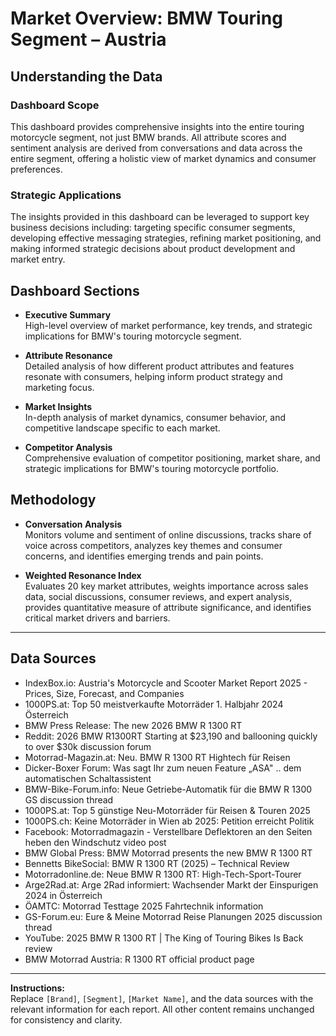 # Market Overview: BMW Touring Segment – Austria

## Understanding the Data

### Dashboard Scope
This dashboard provides comprehensive insights into the entire touring motorcycle segment, not just BMW brands. All attribute scores and sentiment analysis are derived from conversations and data across the entire segment, offering a holistic view of market dynamics and consumer preferences.

### Strategic Applications
The insights provided in this dashboard can be leveraged to support key business decisions including: targeting specific consumer segments, developing effective messaging strategies, refining market positioning, and making informed strategic decisions about product development and market entry.

## Dashboard Sections

- **Executive Summary**  
  High-level overview of market performance, key trends, and strategic implications for BMW's touring motorcycle segment.

- **Attribute Resonance**  
  Detailed analysis of how different product attributes and features resonate with consumers, helping inform product strategy and marketing focus.

- **Market Insights**  
  In-depth analysis of market dynamics, consumer behavior, and competitive landscape specific to each market.

- **Competitor Analysis**  
  Comprehensive evaluation of competitor positioning, market share, and strategic implications for BMW's touring motorcycle portfolio.

## Methodology

- **Conversation Analysis**  
  Monitors volume and sentiment of online discussions, tracks share of voice across competitors, analyzes key themes and consumer concerns, and identifies emerging trends and pain points.

- **Weighted Resonance Index**  
  Evaluates 20 key market attributes, weights importance across sales data, social discussions, consumer reviews, and expert analysis, provides quantitative measure of attribute significance, and identifies critical market drivers and barriers.

---

## Data Sources

- IndexBox.io: Austria's Motorcycle and Scooter Market Report 2025 - Prices, Size, Forecast, and Companies
- 1000PS.at: Top 50 meistverkaufte Motorräder 1. Halbjahr 2024 Österreich
- BMW Press Release: The new 2026 BMW R 1300 RT
- Reddit: 2026 BMW R1300RT Starting at $23,190 and ballooning quickly to over $30k discussion forum
- Motorrad-Magazin.at: Neu. BMW R 1300 RT Hightech für Reisen
- Dicker-Boxer Forum: Was sagt Ihr zum neuen Feature „ASA" .. dem automatischen Schaltassistent
- BMW-Bike-Forum.info: Neue Getriebe-Automatik für die BMW R 1300 GS discussion thread
- 1000PS.at: Top 5 günstige Neu-Motorräder für Reisen & Touren 2025
- 1000PS.ch: Keine Motorräder in Wien ab 2025: Petition erreicht Politik
- Facebook: Motorradmagazin - Verstellbare Deflektoren an den Seiten heben den Windschutz video post
- BMW Global Press: BMW Motorrad presents the new BMW R 1300 RT
- Bennetts BikeSocial: BMW R 1300 RT (2025) – Technical Review
- Motorradonline.de: Neue BMW R 1300 RT: High-Tech-Sport-Tourer
- Arge2Rad.at: Arge 2Rad informiert: Wachsender Markt der Einspurigen 2024 in Österreich
- ÖAMTC: Motorrad Testtage 2025 Fahrtechnik information
- GS-Forum.eu: Eure & Meine Motorrad Reise Planungen 2025 discussion thread
- YouTube: 2025 BMW R 1300 RT | The King of Touring Bikes Is Back review
- BMW Motorrad Austria: R 1300 RT official product page

---

**Instructions:**  
Replace `[Brand]`, `[Segment]`, `[Market Name]`, and the data sources with the relevant information for each report. All other content remains unchanged for consistency and clarity. 